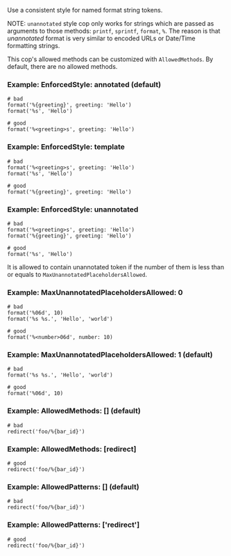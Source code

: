 Use a consistent style for named format string tokens.

NOTE: `unannotated` style cop only works for strings
which are passed as arguments to those methods:
`printf`, `sprintf`, `format`, `%`.
The reason is that _unannotated_ format is very similar
to encoded URLs or Date/Time formatting strings.

This cop's allowed methods can be customized with `AllowedMethods`.
By default, there are no allowed methods.

### Example: EnforcedStyle: annotated (default)

    # bad
    format('%{greeting}', greeting: 'Hello')
    format('%s', 'Hello')

    # good
    format('%<greeting>s', greeting: 'Hello')

### Example: EnforcedStyle: template

    # bad
    format('%<greeting>s', greeting: 'Hello')
    format('%s', 'Hello')

    # good
    format('%{greeting}', greeting: 'Hello')

### Example: EnforcedStyle: unannotated

    # bad
    format('%<greeting>s', greeting: 'Hello')
    format('%{greeting}', greeting: 'Hello')

    # good
    format('%s', 'Hello')

It is allowed to contain unannotated token
if the number of them is less than or equals to
`MaxUnannotatedPlaceholdersAllowed`.

### Example: MaxUnannotatedPlaceholdersAllowed: 0

    # bad
    format('%06d', 10)
    format('%s %s.', 'Hello', 'world')

    # good
    format('%<number>06d', number: 10)

### Example: MaxUnannotatedPlaceholdersAllowed: 1 (default)

    # bad
    format('%s %s.', 'Hello', 'world')

    # good
    format('%06d', 10)

### Example: AllowedMethods: [] (default)

    # bad
    redirect('foo/%{bar_id}')

### Example: AllowedMethods: [redirect]

    # good
    redirect('foo/%{bar_id}')

### Example: AllowedPatterns: [] (default)

    # bad
    redirect('foo/%{bar_id}')

### Example: AllowedPatterns: ['redirect']

    # good
    redirect('foo/%{bar_id}')
